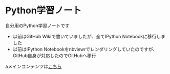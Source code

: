 # Python学習ノート
自分用のPython学習ノートです
* 以前はGitHub Wikiで書いていましたが、全てIPython Notebookに移行しました
* 以前はIPython Notebookをnbviewrでレンダリングしていたのですが、GitHub自身が対応したのでGitHubへ移行

aメインコンテンツは[こちら](Home.ipynb)